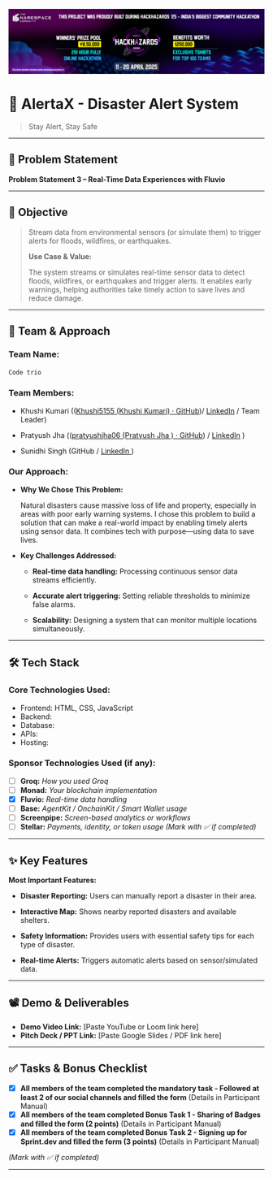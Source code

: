![github-submission-banner](/banner_readme.png)

# 🚀 AlertaX - Disaster Alert System

> Stay Alert, Stay Safe

---

## 📌 Problem Statement

**Problem Statement 3 – Real-Time Data Experiences with Fluvio**

---

## 🎯 Objective

> Stream data from environmental sensors (or simulate them) to trigger alerts for floods, wildfires, or earthquakes.
> 
> **Use Case & Value:**
> 
> The system streams or simulates real-time sensor data to detect floods, wildfires, or earthquakes and trigger alerts. It enables early warnings, helping authorities take timely action to save lives and reduce damage.

---

## 🧠 Team & Approach

### Team Name:

`Code trio`

### Team Members:

- Khushi Kumari (([Khushi5155 (Khushi Kumari) · GitHub](https://github.com/Khushi5155))/ [LinkedIn](https://www.linkedin.com/in/khushi-kumari-329370348/) / Team Leader)

- Pratyush Jha (([pratyushjha06 (Pratyush Jha ) · GitHub](https://github.com/pratyush</u>jha06)) / [LinkedIn](https://www.linkedin.com/in/pratyushjha06/) )  

- Sunidhi Singh (GitHub / [LinkedIn ](https://www.linkedin.com/in/sunidhi-singh-08021b344/))

### Our Approach:

- **Why We Chose This Problem:**
  
  Natural disasters cause massive loss of life and property, especially in areas with poor early warning systems. I chose this problem to build a solution that can make a real-world impact by enabling timely alerts using sensor data. It combines tech with purpose—using data to save lives. 

- **Key Challenges Addressed:**
  
  - **Real-time data handling:** Processing continuous sensor data streams efficiently.
  
  - **Accurate alert triggering:** Setting reliable thresholds to minimize false alarms.
  
  - **Scalability:** Designing a system that can monitor multiple locations simultaneously.

---

## 🛠️ Tech Stack

### Core Technologies Used:

- Frontend: HTML, CSS, JavaScript 
- Backend:
- Database:
- APIs:
- Hosting:

### Sponsor Technologies Used (if any):

- [ ] **Groq:** _How you used Groq_  
- [ ] **Monad:** _Your blockchain implementation_  
- [x] **Fluvio:** _Real-time data handling_  
- [ ] **Base:** _AgentKit / OnchainKit / Smart Wallet usage_  
- [ ] **Screenpipe:** _Screen-based analytics or workflows_  
- [ ] **Stellar:** _Payments, identity, or token usage_
  *(Mark with ✅ if completed)*

---

## ✨ Key Features

**Most Important Features:**

- **Disaster Reporting:** Users can manually report a disaster in their area.

- **Interactive Map:** Shows nearby reported disasters and available shelters.

- **Safety Information:** Provides users with essential safety tips for each type of disaster.

- **Real-time Alerts:** Triggers automatic alerts based on sensor/simulated data.

---

## 📽️ Demo & Deliverables

- **Demo Video Link:** [Paste YouTube or Loom link here]  
- **Pitch Deck / PPT Link:** [Paste Google Slides / PDF link here]  

---

## ✅ Tasks & Bonus Checklist

- [x] **All members of the team completed the mandatory task - Followed at least 2 of our social channels and filled the form** (Details in Participant Manual)  
- [x] **All members of the team completed Bonus Task 1 - Sharing of Badges and filled the form (2 points)**  (Details in Participant Manual)
- [x] **All members of the team completed Bonus Task 2 - Signing up for Sprint.dev and filled the form (3 points)**  (Details in Participant Manual)

*(Mark with ✅ if completed)*

---
